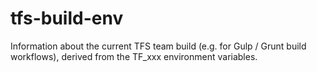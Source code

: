 # tfs-build-env
Information about the current TFS team build (e.g. for Gulp / Grunt build workflows), derived from the TF_xxx environment variables.
